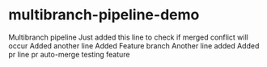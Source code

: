 # multibranch-pipeline-demo

Multibranch pipeline
Just added this line to check if merged conflict will occur
Added another line
Added Feature branch
Another line added
Added pr line
pr auto-merge testing
feature






